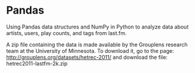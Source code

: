 Pandas
======

Using Pandas data structures and NumPy in Python to analyze data about artists, users, play counts, and tags  from last.fm.


A zip file 
containing the data is made available by the Grouplens research team at the University of Minnesota. To 
download it, go to the page: http://grouplens.org/datasets/hetrec-2011/
and download the file: hetrec2011-lastfm-2k.zip

